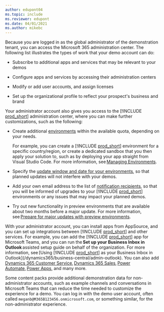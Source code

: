 ```yaml
---
author: edupont04
ms.topic: include
ms.reviewer: edupont
ms.date: 04/01/2021
ms.author: mikebc
---
```

Because you are logged in as the global administrator of the demonstration tenant, you can access the Microsoft 365 administration center. The following list illustrates the types of work that your demo account can do:

* Subscribe to additional apps and services that may be relevant to your demos  

* Configure apps and services by accessing their administration centers  

* Modify or add user accounts, and assign licenses  

* Set up the organizational profile to reflect your prospect's business and brand  

Your administrator account also gives you access to the [!INCLUDE [prod_short](prod_short.md)] administration center, where you can make further customizations, such as the following:

* Create additional [environments](../../administration/tenant-admin-center-environments.md) within the available quota, depending on your needs.  

    For example, you can create a [!INCLUDE [prod_short](prod_short.md)] environment for a specific country/region, or create a dedicated sandbox that you then apply your solution to, such as by deploying your app straight from Visual Studio Code. For more information, see [Managing Environments](../../administration/tenant-admin-center-environments.md).  

* Specify the [update window and date for your environments](../../administration/tenant-admin-center-update-management.md), so that planned updates will not interfere with your demos.  

* Add your own email address to the list of [notification recipients](../../administration/tenant-admin-center-notifications.md), so that you will be informed of upgrades to your [!INCLUDE [prod_short](prod_short.md)] environments or any issues that may impact your planned demos.

* Try out new functionality in preview environments that are available about two months before a major update. For more information, see [Prepare for major updates with preview environments](../../administration/preview-environments.md).  

With your administrator account, you can install apps from AppSource, and you can set up integrations between [!INCLUDE [prod_short](prod_short.md)] and other services. For example, you can add the [!INCLUDE [prod_short](prod_short.md)] app for Microsoft Teams, and you can run the **Set up your Business Inbox in Outlook** assisted setup guide on behalf of the organization. For more information, see [Using [!INCLUDE [prod_short](prod_short.md)] as your Business Inbox in Outlook](/dynamics365/business-central/admin-outlook). You can also add [Dynamics 365 Customer Service](/dynamics365/customer-service/index), [Dynamics 365 Sales](/dynamics365/sales-enterprise/overview), [Power Automate](/power-automate/), [Power Apps](/powerapps/), and many more.  

Some content packs provide additional demonstration data for non-administrator accounts, such as example channels and conversations in Microsoft Teams that can reduce the time needed to customize the experience for a demo. You can log in with the demo user account, often called `meganb@M365B123456.onmicrosoft.com`, or something similar, for the non-administrator experience.  
